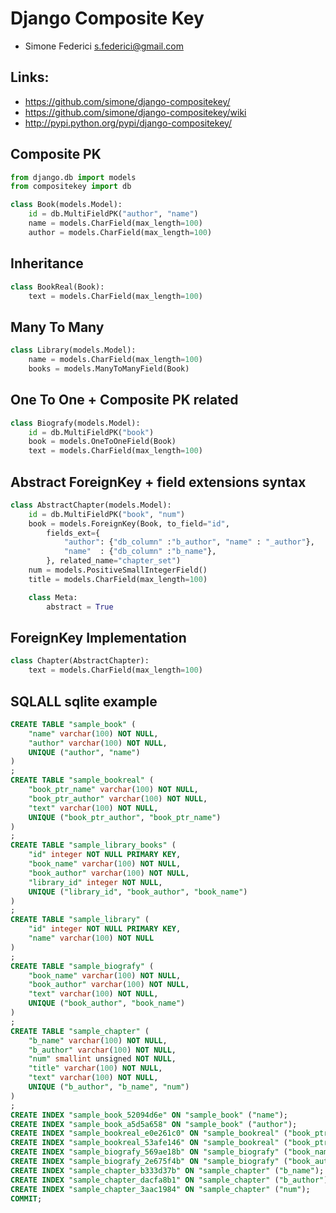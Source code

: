 Django Composite Key
====================

 * Simone Federici <s.federici@gmail.com> 

Links:
------

 * https://github.com/simone/django-compositekey/
 * https://github.com/simone/django-compositekey/wiki
 * http://pypi.python.org/pypi/django-compositekey/


Composite PK
------------
```python
from django.db import models
from compositekey import db

class Book(models.Model):
    id = db.MultiFieldPK("author", "name")
    name = models.CharField(max_length=100)
    author = models.CharField(max_length=100)
```

Inheritance
-----------
```python
class BookReal(Book):
    text = models.CharField(max_length=100)
```

Many To Many 
------------
```python
class Library(models.Model):
    name = models.CharField(max_length=100)
    books = models.ManyToManyField(Book)
```

One To One + Composite PK related
---------------------------------
```python
class Biografy(models.Model):
    id = db.MultiFieldPK("book")
    book = models.OneToOneField(Book)
    text = models.CharField(max_length=100)
```

Abstract ForeignKey + field extensions syntax
---------------------------------------------
```python
class AbstractChapter(models.Model):
    id = db.MultiFieldPK("book", "num")
    book = models.ForeignKey(Book, to_field="id",
        fields_ext={
            "author": {"db_column" :"b_author", "name" : "_author"},
            "name"  : {"db_column" :"b_name"},
        }, related_name="chapter_set")
    num = models.PositiveSmallIntegerField()
    title = models.CharField(max_length=100)

    class Meta:
        abstract = True
```

ForeignKey Implementation
-------------------------
```python
class Chapter(AbstractChapter):
    text = models.CharField(max_length=100)
```

SQLALL sqlite example
---------------------
```sql
CREATE TABLE "sample_book" (
    "name" varchar(100) NOT NULL,
    "author" varchar(100) NOT NULL,
    UNIQUE ("author", "name")
)
;
CREATE TABLE "sample_bookreal" (
    "book_ptr_name" varchar(100) NOT NULL,
    "book_ptr_author" varchar(100) NOT NULL,
    "text" varchar(100) NOT NULL,
    UNIQUE ("book_ptr_author", "book_ptr_name")
)
;
CREATE TABLE "sample_library_books" (
    "id" integer NOT NULL PRIMARY KEY,
    "book_name" varchar(100) NOT NULL,
    "book_author" varchar(100) NOT NULL,
    "library_id" integer NOT NULL,
    UNIQUE ("library_id", "book_author", "book_name")
)
;
CREATE TABLE "sample_library" (
    "id" integer NOT NULL PRIMARY KEY,
    "name" varchar(100) NOT NULL
)
;
CREATE TABLE "sample_biografy" (
    "book_name" varchar(100) NOT NULL,
    "book_author" varchar(100) NOT NULL,
    "text" varchar(100) NOT NULL,
    UNIQUE ("book_author", "book_name")
)
;
CREATE TABLE "sample_chapter" (
    "b_name" varchar(100) NOT NULL,
    "b_author" varchar(100) NOT NULL,
    "num" smallint unsigned NOT NULL,
    "title" varchar(100) NOT NULL,
    "text" varchar(100) NOT NULL,
    UNIQUE ("b_author", "b_name", "num")
)
;
CREATE INDEX "sample_book_52094d6e" ON "sample_book" ("name");
CREATE INDEX "sample_book_a5d5a658" ON "sample_book" ("author");
CREATE INDEX "sample_bookreal_e0e261c0" ON "sample_bookreal" ("book_ptr_name");
CREATE INDEX "sample_bookreal_53afe146" ON "sample_bookreal" ("book_ptr_author");
CREATE INDEX "sample_biografy_569ae18b" ON "sample_biografy" ("book_name");
CREATE INDEX "sample_biografy_2e675f4b" ON "sample_biografy" ("book_author");
CREATE INDEX "sample_chapter_b333d37b" ON "sample_chapter" ("b_name");
CREATE INDEX "sample_chapter_dacfa8b1" ON "sample_chapter" ("b_author");
CREATE INDEX "sample_chapter_3aac1984" ON "sample_chapter" ("num");
COMMIT;
```
